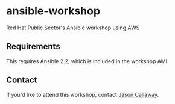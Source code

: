 # ansible-workshop
Red Hat Public Sector's Ansible workshop using AWS

## Requirements
This requires Ansible 2.2, which is included in the workshop AMI.

## Contact
If you'd like to attend this workshop, contact [Jason Callaway](mailto:jcallawa@redhat.com).
